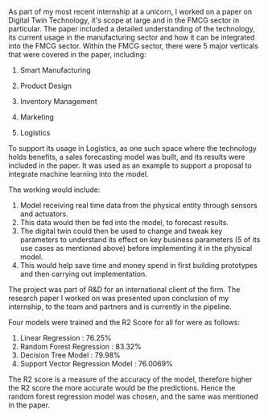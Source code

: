 As part of my most recent internship at a unicorn, I worked on a paper on Digital Twin Technology, it's scope at large and in the FMCG sector in particular. 
The paper included a detailed understanding of the technology, its current usage in the manufacturing sector and how it can be integrated into the FMCG sector. 
Within the FMCG sector, there were 5 major verticals that were covered in the paper, including:

1. Smart Manufacturing

2. Product Design

3. Inventory Management 

4. Marketing

5. Logistics

To support its usage in Logistics, as one such space where the technology holds benefits, a sales forecasting model was built, and its results were
included in the paper. It was used as an example to support a proposal to integrate machine learning into the model.

The working would include:
1. Model receiving real time data from the physical entity through sensors and actuators. 
2. This data would then be fed into the model, to forecast results.
3. The digital twin could then be used to change and tweak key parameters to understand its effect on key business parameters (5 of its use cases as mentioned above)
before implementing it in the physical model.
4. This would help save time and money spend in first building prototypes and then carrying out implementation. 

The project was part of R&D for an international client of the firm. The research paper I worked on was presented upon conclusion of my internship, to the team and partners and is currently in the pipeline. 

Four models were trained and the R2 Score for all for were as follows:

1. Linear Regression : 76.25%
2. Random Forest Regression : 83.32%
3. Decision Tree Model : 79.98%
4. Support Vector Regression Model : 76.0069%

The R2 score is a measure of the accuracy of the model, therefore higher the R2 score the more accurate would be the predictions. Hence the random forest regression
model was chosen, and the same was mentioned in the paper. 
